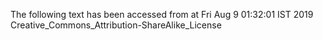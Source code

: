 The following text has been accessed from at Fri Aug 9 01:32:01 IST 2019
Creative_Commons_Attribution-ShareAlike_License
